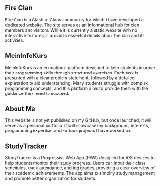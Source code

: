 ## Fire Clan
Fire Clan is a Clash of Clans community for which I have developed a dedicated website. 
The site serves as an informational hub for clan members and visitors. While it is currently a static website with no interactive features, it provides essential details about the clan and its activities.

## MeinInfoKurs
MeinInfoKurs is an educational platform designed to help students improve their programming skills through structured exercises. 
Each task is presented with a clear problem statement, followed by a detailed explanation to aid understanding. Many students struggle with complex programming concepts, 
and this platform aims to provide them with the guidance they need to succeed.

## About Me
This website is not yet published on my GitHub, but once launched, it will serve as a personal portfolio. 
It will showcase my background, interests, programming expertise, and various projects I have worked on.

## StudyTracker
StudyTracker is a Progressive Web App (PWA) designed for iOS devices to help students monitor their study progress. Users can input their class schedules, track attendance, and log grades, 
providing a clear overview of their academic achievements. The app aims to simplify study management and promote better organization for students.
